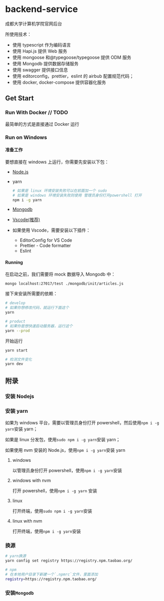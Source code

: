 # backend-service

成都大学计算机学院官网后台

所使用技术：

- 使用 typescript 作为编码语言
- 使用 Hapi.js 提供 Web 服务
- 使用 mongoose 和@typegoose/typegoose 提供 ODM 服务
- 使用 Mongodb 提供数据存储服务
- 使用 swagger 提供接口信息
- 使用 editorconfig，prettier，eslint 的 airbub 配置规范代码；
- 使用 docker, docker-compose 提供容器化服务

## Get Start

### Run With Docker // TODO

最简单的方式是直接通过 Docker 运行

### Run on Windows

#### 准备工作

要想直接在 windows 上运行，你需要先安装以下包：

- [Node.js](http://nodejs.cn/download/)
- yarn

  ```sh
  # 如果是 linux 环境安装失败可以在前面加一个 sudo
  # 如果是 windows 环境安装失败则使用 管理员身份打开powershell 打开
  npm i -g yarn
  ```

- [Mongodb](https://www.mongodb.com/try/download/community)
- [Vscode(推荐)](https://code.visualstudio.com/)
- 如果使用 Vscode，需要安装以下插件：
  - EditorConfig for VS Code
  - Prettier - Code formatter
  - Eslint

#### Running

在启动之前，我们需要将 mock 数据导入 Mongodb 中：

<!-- TODO: 使用ps1脚本一键导入 -->

```sh
mongo localhost:27017/test ./mongodb/init/articles.js
```

接下来安装所需要的依赖：

```sh
# develop
# 如果你想修改代码，就运行下面这个
yarn

# product
# 如果你是想快速启动服务器，运行这个
yarn --prod
```

开始运行

```sh
yarn start

# 检测文件变化
yarn dev
```

## 附录

### 安装 Nodejs

### 安装 yarn

如果为 windows 平台，需要以管理员身份打开 powershell，然后使用`npm i -g yarn`安装 yarn；

如果是 linux 分发包，使用`sudo npm i -g yarn`安装 yarn；

如果使用 nvm 安装的 Node.js，使用`npm i -g yarn`安装 yarn

1. windows

   以管理员身份打开 powershell，使用`npm i -g yarn`安装

2. windows with nvm

   打开 powershell，使用`npm i -g yarn` 安装

3. linux

   打开终端，使用`sudo npm i -g yarn`安装

4. linux with nvm

   打开终端，使用`npm i -g yarn`安装

### 换源

```sh
# yarn换源
yarn config set registry https://registry.npm.taobao.org/

# npm
# 在本地用户目录下新建一个`.npmrc`文件，里面添加
registry=https://registry.npm.taobao.org/

```

### 安装`Mongodb`
